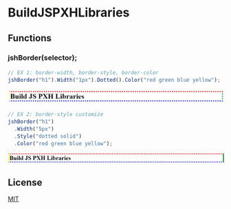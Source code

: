 # BuildJSPXHLibraries

## Functions
### jshBorder(selector);
```javascript
// EX 1: border-width, border-style, border-color
jshBorder("h1").Width("1px").Dotted().Color("red green blue yellow");
```

![EX 1](./assets/imgs/borders/ex1.PNG)

```javascript
// EX 2: border-style customize
jshBorder("h1")
  .Width("5px")
  .Style("dotted solid")
  .Color("red green blue yellow");
```

![EX 1](./assets/imgs/borders/ex2.PNG)

## License

[MIT](https://choosealicense.com/licenses/mit/)
